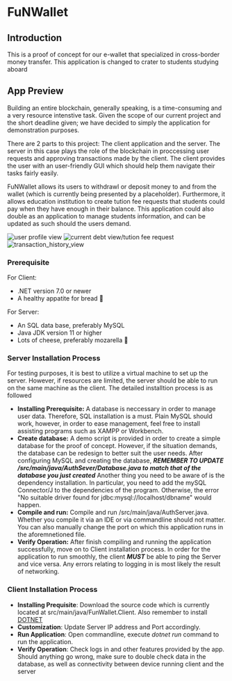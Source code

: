 # FuNWallet
## Introduction
This is a proof of concept for our e-wallet that specialized in cross-border money transfer. This application is changed to crater to students studying aboard
## App Preview
Building an entire blockchain, generally speaking, is a time-consuming and a very resource intenstive task. Given the scope of our current project and the short deadline given; we have decided to simply the application for demonstration purposes.

There are 2 parts to this project: The client application and the server. The server in this case plays the role of the blockchain in proccessing user requests and approving transactions made by the client. The client provides the user with an user-friendly GUI which should help them navigate their tasks fairly easily.

FuNWallet allows its users to withdrawl or deposit money to and from the wallet (which is currently being presented by a placeholder). Furthermore, it allows education institution to create tution fee requests that students could pay when they have enough in their balance. This application could also double as an application to manage students information, and can be updated as such should the users demand.

![user profile view](https://github.com/Chanchan011/FuNWallet/blob/main/sampleUI/current_debt_view.png)
![current debt view/tution fee request](https://github.com/Chanchan011/FuNWallet/blob/main/sampleUI/current_debt_view.png)
![transaction_history_view](https://github.com/Chanchan011/FuNWallet/blob/main/sampleUI/recent_transac_view.png)
### Prerequisite
For Client:
+ .NET version 7.0 or newer
+ A healthy appatite for bread :bread:

For Server:
+ An SQL data base, preferably MySQL
+ Java JDK version 11 or higher
+ Lots of cheese, preferably mozarella :cheese:
### Server Installation Process
For testing purposes, it is best to utilize a virtual machine to set up the server. However, if resources are limited, the server should be able to run on the same machine as the client. The detailed installtion process is as followed
+ **Installing Prerequisite:** A database is neccessary in order to manage user data. Therefore, SQL installation is a must. Plain MySQL should work, however, in order to ease management, feel free to install assisting programs such as XAMPP or Workbench.
+ **Create database:** A demo script is provided in order to create a simple database for the proof of concept. However, if the situation demands, the database can be redesign to better suit the user needs. After configuring MySQL and creating the database, ***REMEMBER TO UPDATE /src/main/java/AuthSever/Database.java to match that of the database you just created*** Another thing you need to be aware of is the dependency installation. In particular, you need to add the mySQL Connector/J to the dependencies of the program. Otherwise, the error "No suitable driver found for jdbc:mysql://localhost/dbname" would happen.
+ **Compile and run:** Compile and run /src/main/java/AuthServer.java. Whether you compile it via an IDE or via commandline should not matter. You can also manually change the port on which this application runs in the aforemnetioned file.
+ **Verify Operation:** After finish compiling and running the application successfully, move on to Client installation process. In order for the application to run smoothly, the client ***MUST*** be able to ping the Server and vice versa. Any errors relating to logging in is most likely the result of networking.
### Client Installation Process
+ **Installing Prequisite**: Download the source code which is currently located at src/main/java/FunWallet.Client. Also remember to install [DOTNET](https://dotnet.microsoft.com/en-us/)
+ **Customization**: Update Server IP address and Port accordingly.
+ **Run Application**: Open commandline, execute *dotnet run* command to run the application.
+ **Verify Operation**: Check logs in and other features provided by the app. Should anything go wrong, make sure to double check data in the database, as well as connectivity between device running client and the server
